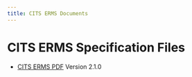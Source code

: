 ```yaml
---
title: CITS ERMS Documents
---
```

CITS ERMS Specification Files
=======================

- [CITS ERMS PDF](./CITS_ERMS_v2.1.0.pdf)
  Version 2.1.0

